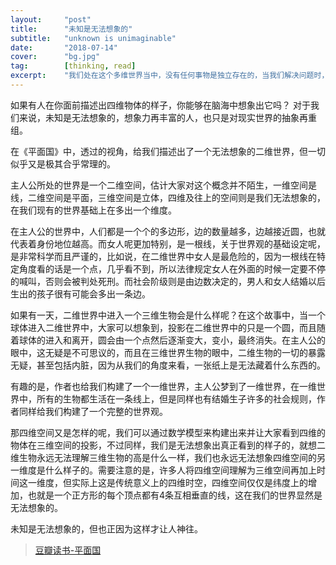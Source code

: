 ```yaml
---
layout:     "post"
title:      "未知是无法想象的"
subtitle:   "unknown is unimaginable"
date:       "2018-07-14"
cover:      "bg.jpg"
tag:        [thinking, read]
excerpt:    "我们处在这个多维世界当中，没有任何事物是独立存在的，当我们解决问题时，如果我们能调用其所涉及到的各学科知识综合起来分析问题..."
---
```


如果有人在你面前描述出四维物体的样子，你能够在脑海中想象出它吗？
对于我们来说，未知是无法想象的，想象力再丰富的人，也只是对现实世界的抽象再重组。

在《平面国》中，透过的视角，给我们描述出了一个无法想象的二维世界，但一切似乎又是极其合乎常理的。

主人公所处的世界是一个二维空间，估计大家对这个概念并不陌生，一维空间是线，二维空间是平面，三维空间是立体，四维及往上的空间则是我们无法想象的，在我们现有的世界基础上在多出一个维度。

在主人公的世界中，人们都是一个个的多边形，边的数量越多，边越接近圆，也就代表着身份地位越高。而女人呢更加特别，是一根线，关于世界观的基础设定呢，是非常科学而且严谨的，比如说，在二维世界中女人是最危险的，因为一根线在特定角度看的话是一个点，几乎看不到，所以法律规定女人在外面的时候一定要不停的喊叫，否则会被判处死刑。而社会阶级则是由边数决定的，男人和女人结婚以后生出的孩子很有可能会多出一条边。

如果有一天，二维世界中进入一个三维生物会是什么样呢？在这个故事中，当一个球体进入二维世界中，大家可以想象到，投影在二维世界中的只是一个圆，而且随着球体的进入和离开，圆会由一个点然后逐渐变大，变小，最终消失。在主人公的眼中，这无疑是不可思议的，而且在三维世界生物的眼中，二维生物的一切的暴露无疑，甚至包括内脏，因为从我们的角度来看，一张纸上是无法藏着什么东西的。

有趣的是，作者也给我们构建了一个一维世界，主人公梦到了一维世界，在一维世界中，所有的生物都生活在一条线上，但是同样也有结婚生子许多的社会规则，作者同样给我们构建了一个完整的世界观。

那四维空间又是怎样的呢，我们可以通过数学模型来构建出来并让大家看到四维的物体在三维空间的投影，不过同样，我们是无法想象出真正看到的样子的，就想二维生物永远无法理解三维生物的高是什么一样，我们也永远无法想象四维空间的另一维度是什么样子的。需要注意的是，许多人将四维空间理解为三维空间再加上时间这一维度，但实际上这是传统意义上的四维时空，四维空间仅仅是纬度上的增加，也就是一个正方形的每个顶点都有4条互相垂直的线，这在我们的世界显然是无法想象的。

未知是无法想象的，但也正因为这样才让人神往。

> [豆瓣读书-平面国](https://book.douban.com/subject/3774646/)
